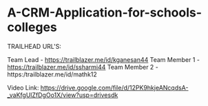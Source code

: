 # A-CRM-Application-for-schools-colleges

TRAILHEAD URL'S:

Team Lead - https://trailblazer.me/id/kganesan44
Team Member 1 - https://trailblazer.me/id/ssharmi44
Team Member 2 - https:/trailblazer.me/id/mathk12

Video Link:
https://drive.google.com/file/d/12PK9hkjeANcqdsA-_vaKfgUlZfDgOo1X/view?usp=drivesdk
